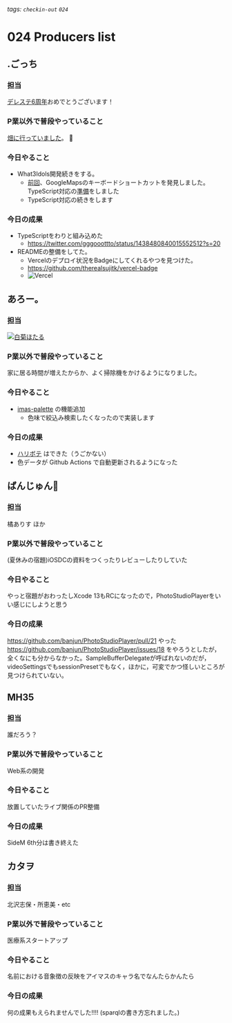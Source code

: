 ###### tags: `checkin-out` `024`

# 024 Producers list

## .ごっち

### 担当

[デレステ6周年](https://twitter.com/gggooottto/status/1435290256102748161?s=20)おめでとうございます！

### P業以外で普段やっていること

[畑に行っていました](https://twitter.com/gggooottto/status/1432136933266767873?s=20)。 :cucumber: 

### 今日やること

- What3Idols開発続きをする。
  - [前回](https://twitter.com/gggooottto/status/1428330543905579012?s=20)、GoogleMapsのキーボードショートカットを発見しました。TypeScript対応の[準備](https://github.com/YutaGoto/what3idols/pull/33)をしました
  - TypeScript対応の続きをします

### 今日の成果

- TypeScriptをわりと組み込めた
    - https://twitter.com/gggooottto/status/1438480840015552512?s=20
- READMEの整備をしてた。
  - Vercelのデプロイ状況をBadgeにしてくれるやつを見つけた。
  - https://github.com/therealsujitk/vercel-badge
  - ![Vercel](http://therealsujitk-vercel-badge.vercel.app/?app=what3idols)

## あろー。

### 担当

[![白菊ほたる](https://img.shields.io/badge/%E6%8B%85%E5%BD%93-%E7%99%BD%E8%8F%8A%E3%81%BB%E3%81%9F%E3%82%8B-D162CB?style=flat-square)](https://idollist.idolmaster-official.jp/detail/20088)

### P業以外で普段やっていること

家に居る時間が増えたからか、よく掃除機をかけるようになりました。

### 今日やること

- [imas-palette](https://imas-palette.vercel.app/) の機能追加
    - 色味で絞込み検索したくなったので実装します

### 今日の成果

- [ハリボテ](https://imas-palette-9yip3z04x-arrow2nd.vercel.app/) はできた（うごかない）
- 色データが Github Actions で自動更新されるようになった

## ばんじゅん🍓

### 担当

橘ありす
ほか

### P業以外で普段やっていること

(夏休みの宿題)iOSDCの資料をつくったりレビューしたりしていた

### 今日やること

やっと宿題がおわったしXcode 13もRCになったので，PhotoStudioPlayerをいい感じにしようと思う

### 今日の成果

https://github.com/banjun/PhotoStudioPlayer/pull/21 やった
https://github.com/banjun/PhotoStudioPlayer/issues/18 をやろうとしたが，全くなにも分からなかった。SampleBufferDelegateが呼ばれないのだが，videoSettingsでもsessionPresetでもなく，ほかに，可変でかつ怪しいところが見つけられていない。

## MH35

### 担当

誰だろう？

### P業以外で普段やっていること

Web系の開発

### 今日やること

放置していたライブ関係のPR整備

### 今日の成果

SideM 6th分は書き終えた

## カタヲ

### 担当

北沢志保・所恵美・etc

### P業以外で普段やっていること

医療系スタートアップ

### 今日やること

名前における音象徴の反映をアイマスのキャラ名でなんたらかんたら

### 今日の成果

何の成果もえられませんでした!!!!
(sparqlの書き方忘れました。)
